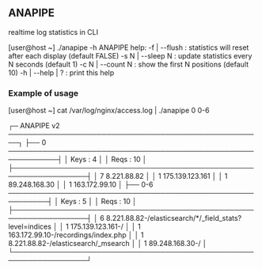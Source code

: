 ## ANAPIPE
realtime log statistics in CLI

[user@host ~] ./anapipe -h
ANAPIPE help:
 -f   | --flush    : statistics will reset after each display (default FALSE)
 -s N | --sleep N  : update statistics every N seconds (default 1)
 -c N | --count N  : show the first N positions (default 10)
 -h   | --help | ? : print this help

### Example of usage

[user@host ~] cat /var/log/nginx/access.log | ./anapipe 0 0-6

┌─ ANAPIPE v2 ────────────────────────────────────────────────────┐
├── 0 ────────────────────────────────────────────────────────────┤
│  Keys : 4                                                       │
│  Reqs : 10                                                      │
├─────────────────────────────────────────────────────────────────┤
│  7 8.221.88.82                                                  │
│  1 175.139.123.161                                              │
│  1 89.248.168.30                                                │
│  1 163.172.99.10                                                │
├── 0-6 ──────────────────────────────────────────────────────────┤
│  Keys : 5                                                       │
│  Reqs : 10                                                      │
├─────────────────────────────────────────────────────────────────┤
│  6 8.221.88.82-/elasticsearch/*/_field_stats?level=indices      │
│  1 175.139.123.161-/                                            │
│  1 163.172.99.10-/recordings/index.php                          │
│  1 8.221.88.82-/elasticsearch/_msearch                          │
│  1 89.248.168.30-/                                              │
└─────────────────────────────────────────────────────────────────┘
